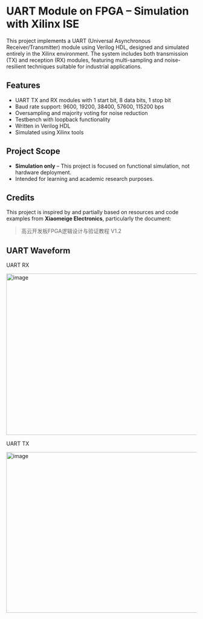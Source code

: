 # UART Module on FPGA – Simulation with Xilinx ISE

This project implements a UART (Universal Asynchronous Receiver/Transmitter) module using Verilog HDL, designed and simulated entirely in the Xilinx environment. The system includes both transmission (TX) and reception (RX) modules, featuring multi-sampling and noise-resilient techniques suitable for industrial applications.

## Features

- UART TX and RX modules with 1 start bit, 8 data bits, 1 stop bit
- Baud rate support: 9600, 19200, 38400, 57600, 115200 bps
- Oversampling and majority voting for noise reduction
- Testbench with loopback functionality
- Written in Verilog HDL
- Simulated using Xilinx tools

## Project Scope

- **Simulation only** – This project is focused on functional simulation, not hardware deployment.
- Intended for learning and academic research purposes.

## Credits

This project is inspired by and partially based on resources and code examples from **Xiaomeige Electronics**, particularly the document:

> 高云开发板FPGA逻辑设计与验证教程 V1.2

## UART Waveform 
UART RX

<img width="1144" height="427" alt="image" src="https://github.com/user-attachments/assets/fd445823-bf91-4ed0-a890-38604ba563d5" />

UART TX

<img width="1144" height="425" alt="image" src="https://github.com/user-attachments/assets/50711dd9-5f90-40d2-896c-74a7f4b1eb09" />


